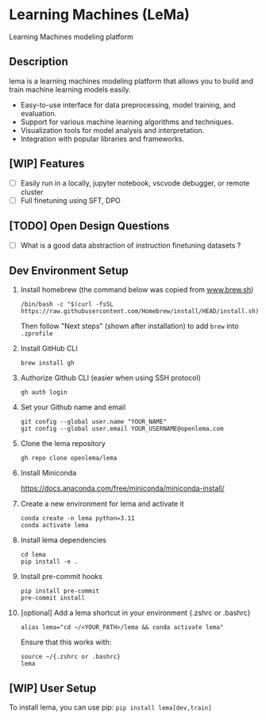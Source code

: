 # Learning Machines (LeMa)

Learning Machines modeling platform

## Description

lema is a learning machines modeling platform that allows you to build and train machine learning models easily.

- Easy-to-use interface for data preprocessing, model training, and evaluation.
- Support for various machine learning algorithms and techniques.
- Visualization tools for model analysis and interpretation.
- Integration with popular libraries and frameworks.

## [WIP] Features

- [ ] Easily run in a locally, jupyter notebook, vscvode debugger, or remote cluster
- [ ] Full finetuning using SFT, DPO

## [TODO] Open Design Questions
- [ ] What is a good data abstraction of instruction finetuning datasets ?

## Dev Environment Setup


1. Install homebrew (the command below was copied from www.brew.sh)

   ```
   /bin/bash -c "$(curl -fsSL https://raw.githubusercontent.com/Homebrew/install/HEAD/install.sh)"
   ```

   Then follow "Next steps" (shown after installation) to add `brew` into `.zprofile`

2. Install GitHub CLI

   ```
   brew install gh
   ```

3. Authorize Github CLI (easier when using SSH protocol)

   ```
   gh auth login
   ```

4. Set your Github name and email

   ```
   git config --global user.name "YOUR_NAME"
   git config --global user.email YOUR_USERNAME@openlema.com

   ```

5. Clone the lema repository

   ```
   gh repo clone openlema/lema
   ```

6. Install Miniconda

   https://docs.anaconda.com/free/miniconda/miniconda-install/

[comment]: <> (This is a package/environment manager that we mainly need to pull all the relevant python packages via pip)


7. Create a new environment for lema and activate it

   ```
   conda create -n lema python=3.11
   conda activate lema
   ```

8. Install lema dependencies

   ```
   cd lema
   pip install -e .
   ```

9. Install pre-commit hooks

   ```
   pip install pre-commit
   pre-commit install
   ```

10. [optional] Add a lema shortcut in your environment {.zshrc or .bashrc}

    ```
    alias lema="cd ~/<YOUR_PATH>/lema && conda activate lema"
    ```

    Ensure that this works with:
    ```
    source ~/{.zshrc or .bashrc}
    lema
    ```

## [WIP] User Setup

To install lema, you can use pip:
`pip install lema[dev,train]`
